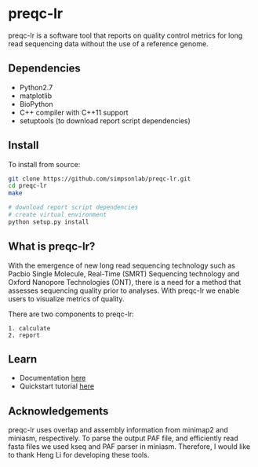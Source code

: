 # preqc-lr
preqc-lr is a software tool that reports on quality control metrics for long read sequencing data without the use of a reference genome.

## Dependencies

* Python2.7
* matplotlib
* BioPython
* C++ compiler with C++11 support
* setuptools (to download report script dependencies)

## Install
To install from source:

```bash
git clone https://github.com/simpsonlab/preqc-lr.git
cd preqc-lr
make

# download report script dependencies
# create virtual environment
python setup.py install
```

## What is preqc-lr?

With the emergence of new long read sequencing technology such as Pacbio Single Molecule, Real-Time (SMRT) Sequencing technology and Oxford Nanopore Technologies (ONT), there is a need for a method that assesses sequencing quality prior to analyses. With preqc-lr we enable users to visualize metrics of quality.

There are two components to preqc-lr:

    1. calculate
    2. report

## Learn

* Documentation [here](http://preqc-lr.readthedocs.io/en/latest/)
* Quickstart tutorial [here](http://preqc-lr.readthedocs.io/en/latest/quickstart.html)

## Acknowledgements

preqc-lr uses overlap and assembly information from minimap2 and miniasm, respectively. To parse the output PAF file, and efficiently read fasta files we used kseq and PAF parser in miniasm. Therefore, I would like to thank Heng Li for developing these tools.

